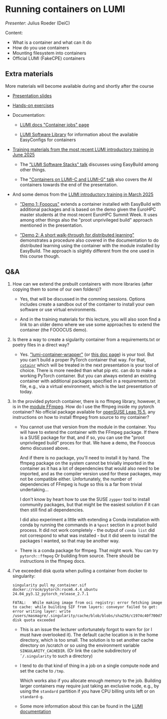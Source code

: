 # Running containers on LUMI

*Presenter*: Julius Roeder (DeiC)

Content:

-   What is a container and what can it do
-   How do you use containers
-   Mounting filesystem into containers
-   Official LUMI (FakeCPE) containers


<!--
A video recording will follow.
-->

<!--
<video src="https://462000265.lumidata.eu/ai-20251008/recordings/05_RunningContainers.mp4" controls="controls"></video>
-->


## Extra materials

More materials will become available during and shortly after the course

-   [Presentation slides](https://462000265.lumidata.eu/ai-20251008/files/LUMI-ai-20251008-05-Running_containers_on_LUMI.pdf)

-   [Hands-on exercises](E05_RunningContainers.md)

-   Documentation:

    -   [LUMI docs "Container jobs" page](https://docs.lumi-supercomputer.eu/runjobs/scheduled-jobs/container-jobs/)

    -   [LUMI Software Library](https://lumi-supercomputer.github.io/LUMI-EasyBuild-docs/) for information about
        the available EasyConfigs for containers

-   [Training materials from the most recent LUMI introductory training in June 2025](../2day-20250602/index.md)

    -   The ["LUMI Software Stacks" talk](../2day-20250602/M105-SoftwareStacks.md)
        discusses using EasyBuild among other things.

    -   The ["Containers on LUMI-C and LUMI-G" talk](../2day-20250602/M205-Containers.md)
        also covers the AI containers towards the end of the presentation.

-   And some demos from the [LUMI introductory training in March 2025](../2day-20250602/index.md)

    -   ["Demo 1: Fooocus"](../2day-20250602/Demo1.md) 
        extends a container installed with EasyBuild with additional packages and is based on the demo given
        the EuroHPC master students at the most recent EuroHPC Summit Week. It uses among other things also
        the "proot unprivileged build" approach mentioned in the presentation.

    -   ["Demo 2: A short walk-through for distributed learning"](../2day-20250602/Demo2.md)
        demonstrates a procedure also covered in the documentation to do distributed learning using the
        container with the module installed by EasyBuild. The approach is slightly different from the one 
        used in this course though.


## Q&A

1.  How can we extend the prebuilt containers with more libraries (after copying them to some of our own folders)?

    -   Yes, that will be discussed in the comming sessions. Options includes create a sandbox 
        out of the container to install your own software or use virtual environments.

    -   And in the training materials for this lecture, you will also soon find a link to 
        an older demo where we use some approaches to extend the container (the FOOOCUS demo).

2.  Is there a way to create a sigularity container from a requirements.txt or poetry files in a direct way?

    -   Yes. ["lumi-container-wrapper"](https://lumi-supercomputer.github.io/LUMI-EasyBuild-docs/l/lumi-container-wrapper/) 
        (or [this doc page](https://docs.lumi-supercomputer.eu/software/installing/container-wrapper/)) is your tool. 
        But you can't build a proper PyTorch container that way. For that, 
        [`cotainr`](https://docs.lumi-supercomputer.eu/software/containers/singularity/#building-containers-using-the-cotainr-tool) 
        which will be treated in the next presentation is your tool of choice. 
        There is more needed than what pip etc. can do to make a working PyTorch container. 
        But you can always extend an existing container with additional packages specified in a 
        requirements.txt file, e.g., via a virtual environment, which is the last presentation of today.

3.  In the provided pytorch container, there is no ffmpeg library, however, it is in 
    the [module FFmpeg]( https://lumi-supercomputer.github.io/LUMI-EasyBuild-docs/f/FFmpeg/). 
    How do I use the ffmpeg inside my pytorch container? 
    No official package available for [openSUSE Leap 15.5](https://software.opensuse.org/package/ffmpeg), 
    any instructions on how to install ffmpeg from source to my container? 

    -   You cannot use that version from the module in the container. 
        You will have to extend the container with the FFmpeg package. 
        If there is a SUSE package for that, and if so, you can use the "proot unprivileged build" proces for that. 
        We have a demo, the Fooocus demo discussed above.. 
   
        And if there is no package, you'll need to install it by hand. 
        The ffmpeg package on the system cannot be trivially imported in the container as it 
        has a lot of dependencies that would also need to be imported, 
        and as the compiler version used for these packages, may not be compatible either. 
        Unfortunately, the number of dependencies of FFmpeg is huge so this is a far from trivial undertaking...

        I don't know by heart how to use the SUSE `zypper` tool to install community packages, 
        but that might be the easiest solution if it can then still find all dependencies.
        
        I did also experiment a little with extending a Conda installation with conda 
        by running the commands in a `%post` section in a proot build process. 
        It did not work completely - the output of `conda list` did not correspond 
        to what was installed - but it did seem to install the packages I wanted, 
        so that may be another way.
        
    -   There is a conda package for ffmpeg. That might work.
        You can try `pytorch::ffmpeg`
        Or building from source. There should be instructions in the ffmpeg docs.

4.  I've exceeded disk quota when pulling a container from docker to singularity:
    ```
    singularity pull my_container.sif            docker://rocm/pytorch:rocm6.4.4_ubuntu
    24.04_py3.12_pytorch_release_2.7.1

    FATAL:   While making image from oci registry: error fetching image to cache: while building SIF from layers: conveyor failed to get: error writing layer: write /users/masmagre/.singularity/cache/blob/blobs/sha256/c1974c40f700d776376f6394d8016636ef10037d2291ddd533015ec9b556414d455257573: disk quota exceeded
    ```
    
    -   This is an issue the lecturer unfortunately forgot to warn for (or I must have overlooked it). 
        The default cache location is in the home directory, which is too small. 
        The solution is to set another cache directory on /scratch or so using the environment variable 
        `SINGULARITY_CACHEDIR`. (Or link the cache subdirectory of `˜/.singularity` to such a directory)

    -   I tend to do that kind of thing in a job on a single compute node and set the cache to `/tmp`.

        Which works also if you allocate enough memory to the job. Building larger containers may require 
        just taking an exclusive node, e.g., by using the `standard` partition if you have 
        CPU billing units left or on `standard-g`.
    
    -   Some more information about this can be found in the 
        [LUMI documentation](https://docs.lumi-supercomputer.eu/software/containers/singularity/#pulling-container-images-from-a-registry)
